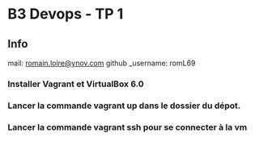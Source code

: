# B3 Devops - TP 1
## Info
mail: romain.loire@ynov.com
github _username: romL69

### Installer Vagrant et VirtualBox 6.0
### Lancer la commande vagrant up dans le dossier du dépot.
### Lancer la commande vagrant ssh pour se connecter à la vm
